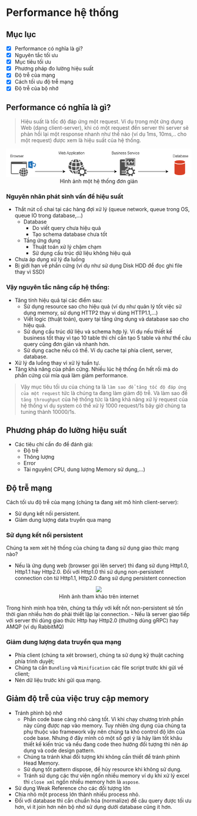 # Performance hệ thống

## Mục lục
- [x] Performance có nghĩa là gì?
- [x] Nguyên tắc tối ưu
- [x] Mục tiêu tối ưu
- [x] Phương pháp đo lường hiệu suất
- [x] Độ trễ của mạng
- [x] Cách tối ưu độ trễ mạng
- [x] Độ trễ của bộ nhớ

## Performance có nghĩa là gì?

> Hiệu suất là tốc độ đáp ứng một request. Ví dụ trong một ứng dụng Web (dạng client-server), khi có một request đến server thì server sẽ phản hổi lại một response nhanh như thế nào (ví dụ 1ms, 10ms,.. cho một request) được xem là hiệu suất của hệ thống.

<p align="center">
  <img src="./system1.png" alt="Hệ thống đơn giản" /> 
  <br/>
  <spans>Hình ảnh một hệ thống đơn giản</spans>
</p>

### Nguyên nhân phát sinh vấn đề hiệu suất
- Thắt nút cổ chai tại các hàng đợi xử lý (queue network, queue trong OS, queue IO trong database,...)
  + Database
    * Do viết query chưa hiệu quả
    * Tạo schema database chưa tốt
  + Tầng ứng dụng
    * Thuật toán xử lý chậm chạm
    * Sử dụng cấu trúc dữ liệu không hiệu quả
- Chưa áp dụng xử lý đa luồng
- Bị giới hạn về phần cứng (ví dụ như sử dụng Disk HDD để đọc ghi file thay vì SSD)

### Vậy nguyên tắc nâng cấp hệ thống:
- Tăng tính hiệu quả tại các điểm sau:
  + Sử dụng resource sao cho hiệu quả (ví dụ như quản lý tốt việc sử dụng memory, sử dụng HTTP2 thay vì dùng HTTP1.1,...)
  + Viết logic (thuật toán), query tại tầng ứng dụng và database sao cho hiệu quả.
  + Sử dụng cấu trúc dữ liệu và schema hợp lý. Ví dụ nếu thiết kế business tốt thay vì tạo 10 table thì chỉ cần tạo 5 table và như thế câu query cũng đơn giản và nhanh hơn.
  + Sử dụng cache nếu có thể. Ví dụ cache tại phía client, server, database.
- Xử lý đa luồng thay vì xử lý tuần tự.
- Tăng khả năng của phần cứng. Nhiều lúc hệ thống ổn hết rồi mà do phần cứng cùi mía quá làm giảm performance.

> Vậy mục tiêu tối ưu của chúng ta là `làm sao để tăng tốc độ đáp ứng của một request` tức là chúng ta đang làm giảm độ trễ. Và làm sao để `tăng throughput` của hệ thống tức là tăng khả năng xử lý request của hệ thống ví dụ system có thể xử lý 1000 request/1s bây giờ chúng ta tuning thành 10000/1s.

## Phương pháp đo lường hiệu suất

- Các tiêu chí cần đo để đánh giá:
  + Độ trễ
  + Thông lượng
  + Error
  + Tài nguyên( CPU, dung lượng Memory sử dụng,...)
  
## Độ trễ mạng

Cách tối ưu độ trễ của mạng (chúng ta đang xét mô hình client-server):
- Sử dụng kết nối persistent.
- Giảm dung lượng data truyền qua mạng

### Sử dụng kết nối persistent

Chúng ta xem xét hệ thống của chúng ta đang sử dụng giao thức mạng nào?
- Nếu là ứng dụng web (browser gọi lên server) thì đang sử dụng Http1.0, Http1.1 hay Http2.0. Đối với Http1.0 thì sử dụng non-persistent connection còn từ Http1.1, Http2.0 đang sử dụng persistent connection
<p align="center">
  <img src="https://user-images.githubusercontent.com/106718776/204697821-ae2b3fff-540a-459a-af5d-166fc277d12b.png" style="width:600px" /> 
  <br/>
  <spans>Hình ảnh tham khảo trên internet</spans>
</p>
Trong hình minh họa trên, chúng ta thấy với kết nốt non-persistent sẽ tốn thời gian nhiều hơn do phải thiết lập lại connection.
- Nếu là server giao tiếp với server thì dùng giao thức Http hay Http2.0 (thường dùng gRPC) hay AMQP (ví dụ RabbitMQ)

### Giảm dung lượng data truyền qua mạng

- Phía client (chúng ta xét browser), chúng ta sử dụng kỹ thuật caching phía trình duyệt;
- Chúng ta cần `Bundling` và `Minification` các file script trước khi gửi về client;
- Nén dữ liệu trước khi gửi qua mạng.

## Giảm độ trễ của việc truy cập memory

- Tránh phình bộ nhớ
  + Phần code base càng nhỏ càng tốt. Vì khi chạy chương trình phần này cũng được nạp vào memory. Tuy nhiên ứng dụng của chúng ta phụ thuộc vào framework vậy nên chúng ta khó control độ lớn của code base. Nhưng ở đây mình có một số gợi ý là hãy làm tốt khâu thiết kế kiến trúc và nếu đang code theo hướng đối tượng thì nên áp dụng và code design pattern.
  + Chúng ta tránh khai đối tượng khi không cần thiết để tránh phình Head Memory.
  + Sử dụng tốt pattern dispose, để hủy resource khi không sử dụng.
  + Tránh sử dụng các thư viện ngốn nhiều memory ví dụ khi xử lý excel thì `close xml` ngốn nhiều memory hơn là `aspose`.
- Sử dụng Weak Reference cho các đối tượng lớn
- Chia nhỏ một process lớn thành nhiều process nhỏ.
- Đối với database thì cần chuẩn hóa (normalize) để câu query được tối ưu hơn, vì ít join hơn nên bộ nhớ sử dụng dưới database cũng ít hơn.

